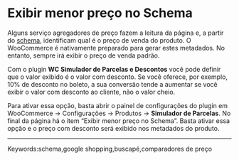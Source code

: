 # Exibir menor preço no Schema

Alguns serviço agregadores de preço fazem a leitura da página e, a partir do [schema](http://schema.org/), identificam qual é o preço de venda do produto. O WooCommerce é nativamente preparado para gerar estes metadados. No entanto, sempre irá exibir o preço de venda padrão.

Com o plugin **WC Simulador de Parcelas e Descontos** você pode definir que o valor exibido é o valor com desconto. Se você oferece, por exemplo, 10% de desconto no boleto, a sua conversão tende a aumentar se você exibir o valor com desconto ao cliente, não o valor cheio.

Para ativar essa opção, basta abrir o painel de configurações do plugin em WooCommerce -> Configurações -> Produtos -> **Simulador de Parcelas**. No final da página há o item “Exibir menor preço no Schema”. Basta ativar essa opção e o preço com desconto será exibido nos metadados do produto.

___

Keywords:schema,google shopping,buscapé,comparadores de preço